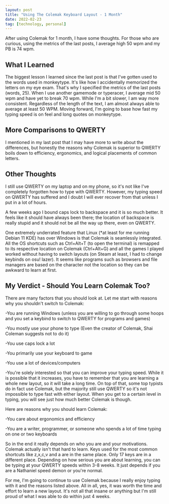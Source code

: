 ```yaml
---
layout: post
title: "Using The Colemak Keyboard Layout - 1 Month"
date: 2022-02-23
tag: [technology, personal]
---
```


After using Colemak for 1 month, I have some thoughts. For those who are curious, using the metrics of the last posts, I average high 50 wpm and my PB is 74 wpm.

## What I Learned

The biggest lesson I learned since the last post is that I've gotten used to the words used in monkeytype. It's like how I accidentally memorized the letters on my eye exam. That's why I specified the metrics of the last posts (words, 25). When I use another gamemode or typeracer, I average mid 50 wpm and have yet to break 70 wpm. While I'm a bit slower, I am way more consistent. Regardless of the length of the text, I am almost always able to average at least 50 WPM. Moving forward, I'm going to base how fast my typing speed is on feel and long quotes on monkeytype.

## More Comparisons to QWERTY

I mentioned in my last post that I may have more to write about the differences, but honestly the reasons why Colemak is superior to QWERTY boils down to efficiency, ergonomics, and logical placements of common letters.

## Other Thoughts

I still use QWERTY on my laptop and on my phone, so it's not like I've completely forgotten how to type with QWERTY. However, my typing speed on QWERTY has suffered and I doubt I will ever recover from that unless I put in a lot of hours.

A few weeks ago I bound caps lock to backspace and it is so much better. It feels like it should have always been there; the location of backspace is really stupid and it should not be all the way up there, even on QWERTY.

One extremely underrated feature that Linux (\*at least for me running Debian 11 KDE) has over Windows is that Colemak is seamlessly integrated. All the OS shortcuts such as Ctrl+Alt+T (to open the terminal) is remapped to its respective location on Colemak (Ctrl+Alt+G) and all the games I played worked without having to switch layouts (on Steam at least, I had to change keybinds on osu! lazer). It seems like programs such as browsers and file managers are based on the character not the location so they can be awkward to learn at first.

## My Verdict - Should You Learn Colemak Too?

There are many factors that you should look at. Let me start with reasons why you shouldn't switch to Colemak:

-You are running Windows (unless you are willing to go through some hoops and you set a keybind to switch to QWERTY for programs and games)

-You mostly use your phone to type (Even the creator of Colemak, Shai Coleman suggests not to do it)

-You use caps lock a lot

-You primarily use your keyboard to game

-You use a lot of devices/computers

-You're solely interested so that you can improve your typing speed. While it is possible that it increases, you have to remember that you are learning a whole new layout, so it will take a long time. On top of that, some top typists do in fact use Colemak, but the majority still use QWERTY so it's not impossible to type fast with either layout. When you get to a certain level in typing, you will see just how much better Colemak is though.

Here are reasons why you should learn Colemak:

-You care about ergonomics and efficiency

-You are a writer, programmer, or someone who spends a lot of time typing on one or two keyboards

So in the end it really depends on who you are and your motivations. Colemak actually isn't that hard to learn. Keys used for the most common shortcuts like z,x,c,v and a are in the same place. Only 17 keys are in a different place. Depending on how serious you are about learning, you can be typing at your QWERTY speeds within 3-8 weeks. It just depends if you are a Nathaniel speed demon or you're normal.

For me, I'm going to continue to use Colemak because I really enjoy typing with it and the reasons listed above. All in all, yes, it was worth the time and effort to learn a new layout. It's not all that insane or anything but I'm still proud of what I was able to do within just 4 weeks.
